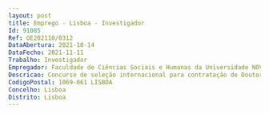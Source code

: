 ```yaml
--- 
layout: post
title: Emprego - Lisboa - Investigador
Id: 91085
Ref: OE202110/0312
DataAbertura: 2021-10-14
DataFecho: 2021-11-11
Trabalho: Investigador
Empregador: Faculdade de Ciências Sociais e Humanas da Universidade NOVA de Lisboa - NOVA School of Social Scien
Descricao: Concurso de seleção internacional para contratação de Doutorado(a), através de contrato de trabalho a termo incerto na Universidade Nova de Lisboa — Faculdade de Ciências Sociais e Humanas, para o exercício de atividades de investigação científica no âmbito do projeto UIDP 00183 2020 do IFILNOVA, financiado pela Fundação para a Ciência e Tecnologia através de fundos nacionais.
CodigoPostal: 1069-061 LISBOA
Concelho: Lisboa
Distrito: Lisboa
--- 
```

